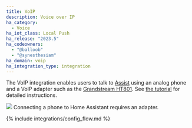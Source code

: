 ```yaml
---
title: VoIP
description: Voice over IP
ha_category:
  - Voice
ha_iot_class: Local Push
ha_release: "2023.5"
ha_codeowners:
  - "@balloob"
  - "@synesthesiam"
ha_domain: voip
ha_integration_type: integration
---
```


The VoIP integration enables users to talk to [Assist](/docs/assist) using an analog phone and a VoIP adapter such as the [Grandstream HT801](https://amzn.to/40k7mRa). See [the tutorial](/projects/worlds-most-private-voice-assistant) for detailed instructions.

<p class='img'>
  <img src="/images/integrations/voip/voip_adapter.png" />
  Connecting a phone to Home Assistant requires an adapter.
</p>

{% include integrations/config_flow.md %}
